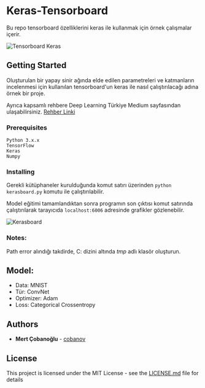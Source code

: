 # Keras-Tensorboard

Bu repo tensorboard özelliklerini keras ile kullanmak için örnek çalışmalar içerir.

![Tensorboard Keras](https://media.giphy.com/media/1pA8T9iMWWnOg7Kuej/giphy.gif)

## Getting Started

Oluşturulan bir yapay sinir ağında elde edilen parametreleri ve katmanların incelenmesi için kullanılan tensorboard'un keras ile nasıl çalıştırılacağı adına örnek bir proje.

Ayrıca kapsamlı rehbere Deep Learning Türkiye Medium sayfasından ulaşabilirsiniz. 
[Rehber Linki](https://medium.com/deep-learning-turkiye/tensorboard-başlangıç-rehberi-198ea522b01) 

### Prerequisites

```
Python 3.x.x
TensorFlow
Keras
Numpy
```

### Installing
Gerekli kütüphaneler kurulduğunda komut satırı üzerinden `python kerasboard.py` komutu ile çalıştırılabilir.

Model eğitimi tamamlandıktan sonra programın son çıktısı komut satırında çalıştırılarak tarayıcıda `localhost:6006` adresinde grafikler gözlenebilir.

![Kerasboard](https://media.giphy.com/media/7zxZ8mOddFwZvTZJoa/giphy.gif)

### Notes:
Path error alındığı takdirde, C: dizini altında *tmp* adlı klasör oluşturun.

## Model:
* Data: MNIST
* Tür: ConvNet
* Optimizer: Adam
* Loss: Categorical Crossentropy

## Authors

* **Mert Çobanoğlu** - [cobanov](https://github.com/cobanov)

## License

This project is licensed under the MIT License - see the [LICENSE.md](LICENSE.md) file for details



